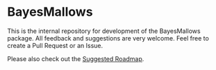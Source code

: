 
<!-- README.md is generated from README.Rmd. Please edit that file -->

# BayesMallows

This is the internal repository for development of the BayesMallows
package. All feedback and suggestions are very welcome. Feel free to
create a Pull Request or an Issue.

Please also check out the [Suggested
Roadmap](https://github.uio.no/oyss/BayesMallows/wiki/Roadmap).
